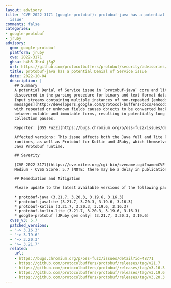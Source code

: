 ```yaml
---
layout: advisory
title: 'CVE-2022-3171 (google-protobuf): protobuf-java has a potential Denial of Service
  issue'
comments: false
categories:
- google-protobuf
- jruby
advisory:
  gem: google-protobuf
  platform: jruby
  cve: 2022-3171
  ghsa: h4h5-3hr4-j3g2
  url: https://github.com/protocolbuffers/protobuf/security/advisories/GHSA-h4h5-3hr4-j3g2
  title: protobuf-java has a potential Denial of Service issue
  date: 2022-10-04
  description: |
    ## Summary
    A potential Denial of Service issue in `protobuf-java` core and lite was
    discovered in the parsing procedure for binary and text format data.
    Input streams containing multiple instances of non-repeated [embedded
    messages](http://developers.google.com/protocol-buffers/docs/encoding#embedded)
    with repeated or unknown fields causes objects to be converted back-n-forth
    between mutable and immutable forms, resulting in potentially long garbage
    collection pauses.

    Reporter: [OSS Fuzz](https://bugs.chromium.org/p/oss-fuzz/issues/detail?id=48771)

    Affected versions: This issue affects both the Java full and lite Protobuf
    runtimes, as well as Protobuf for Kotlin and JRuby, which themselves use the
    Java Protobuf runtime.

    ## Severity

    [CVE-2022-3171](https://cve.mitre.org/cgi-bin/cvename.cgi?name=CVE-2022-3171)
    Medium - CVSS Score: 5.7 (NOTE: there may be a delay in publication)

    ## Remediation and Mitigation

    Please update to the latest available versions of the following packages:

    * protobuf-java (3.21.7, 3.20.3, 3.19.6, 3.16.3)
    * protobuf-javalite (3.21.7, 3.20.3, 3.19.6, 3.16.3)
    * protobuf-kotlin (3.21.7, 3.20.3, 3.19.6, 3.16.3)
    * protobuf-kotlin-lite (3.21.7, 3.20.3, 3.19.6, 3.16.3)
    * google-protobuf [JRuby gem only] (3.21.7, 3.20.3, 3.19.6)
  cvss_v3: 5.7
  patched_versions:
  - "~> 3.16.3"
  - "~> 3.19.6"
  - "~> 3.20.3"
  - ">= 3.21.7"
  related:
    url:
    - https://bugs.chromium.org/p/oss-fuzz/issues/detail?id=48771
    - https://github.com/protocolbuffers/protobuf/releases/tag/v21.7
    - https://github.com/protocolbuffers/protobuf/releases/tag/v3.16.3
    - https://github.com/protocolbuffers/protobuf/releases/tag/v3.19.6
    - https://github.com/protocolbuffers/protobuf/releases/tag/v3.20.3
---
```

